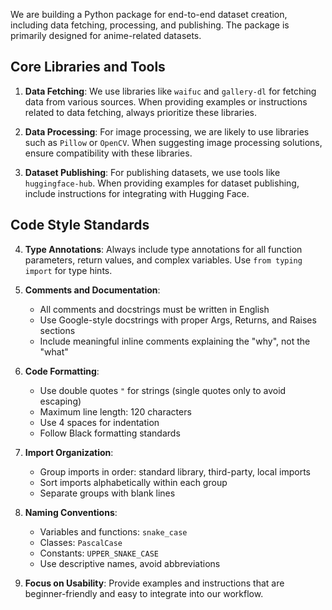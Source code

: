 We are building a Python package for end-to-end dataset creation, including data fetching, processing, and publishing. The package is primarily designed for anime-related datasets.

## Core Libraries and Tools

1. **Data Fetching**: We use libraries like `waifuc` and `gallery-dl` for fetching data from various sources. When providing examples or instructions related to data fetching, always prioritize these libraries.

2. **Data Processing**: For image processing, we are likely to use libraries such as `Pillow` or `OpenCV`. When suggesting image processing solutions, ensure compatibility with these libraries.

3. **Dataset Publishing**: For publishing datasets, we use tools like `huggingface-hub`. When providing examples for dataset publishing, include instructions for integrating with Hugging Face.

## Code Style Standards

4. **Type Annotations**: Always include type annotations for all function parameters, return values, and complex variables. Use `from typing import` for type hints.

5. **Comments and Documentation**: 
   - All comments and docstrings must be written in English
   - Use Google-style docstrings with proper Args, Returns, and Raises sections
   - Include meaningful inline comments explaining the "why", not the "what"

6. **Code Formatting**:
   - Use double quotes `"` for strings (single quotes only to avoid escaping)
   - Maximum line length: 120 characters
   - Use 4 spaces for indentation
   - Follow Black formatting standards

7. **Import Organization**:
   - Group imports in order: standard library, third-party, local imports
   - Sort imports alphabetically within each group
   - Separate groups with blank lines

8. **Naming Conventions**:
   - Variables and functions: `snake_case`
   - Classes: `PascalCase`
   - Constants: `UPPER_SNAKE_CASE`
   - Use descriptive names, avoid abbreviations

9. **Focus on Usability**: Provide examples and instructions that are beginner-friendly and easy to integrate into our workflow.
